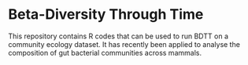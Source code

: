 # Beta-Diversity Through Time

This repository contains R codes that can be used to run BDTT on a community ecology dataset. It has recently been applied to analyse the composition of gut bacterial communities across mammals.
